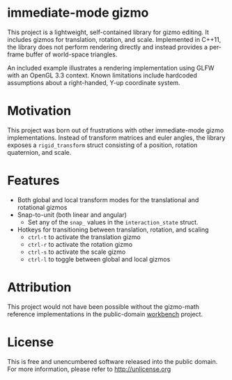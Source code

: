 # immediate-mode gizmo

This project is a lightweight, self-contained library for gizmo editing. It includes gizmos for translation, rotation, and scale. Implemented in C++11, the library does not perform rendering directly and instead provides a per-frame buffer of world-space triangles. 

An included example illustrates a rendering implementation using GLFW with an OpenGL 3.3 context. Known limitations include hardcoded assumptions about a right-handed, Y-up coordinate system. 

# Motivation

This project was born out of frustrations with other immediate-mode gizmo implementations. Instead of transform matrices and euler angles, the library exposes a `rigid_transform` struct consisting of a position, rotation quaternion, and scale.

# Features
* Both global and local transform modes for the translational and rotational gizmos
* Snap-to-unit (both linear and angular)
  * Set any of the `snap_` values in the `interaction_state` struct. 
* Hotkeys for transitioning between translation, rotation, and scaling
  * `ctrl-t` to activate the translation gizmo
  * `ctrl-r` to activate the rotation gizmo
  * `ctrl-s` to activate the scale gizmo
  * `ctrl-l` to toggle between global and local gizmos

# Attribution

This project would not have been possible without the gizmo-math reference implementations in the public-domain [workbench](https://github.com/sgorsten/workbench) project. 

# License 

This is free and unencumbered software released into the public domain. For more information, please refer to <http://unlicense.org>